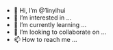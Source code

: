 - 👋 Hi, I’m @1inyihui
- 👀 I’m interested in ...
- 🌱 I’m currently learning ...
- 💞️ I’m looking to collaborate on ...
- 📫 How to reach me ...

<!---
1inyihui/1inyihui is a ✨ special ✨ repository because its `README.md` (this file) appears on your GitHub profile.
You can click the Preview link to take a look at your changes.
--->
